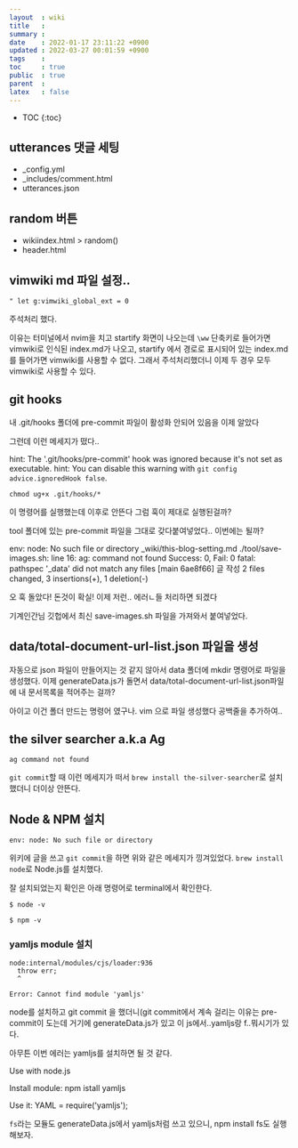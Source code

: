 ```yaml
---
layout  : wiki
title   : 
summary : 
date    : 2022-01-17 23:11:22 +0900
updated : 2022-03-27 00:01:59 +0900
tags    : 
toc     : true
public  : true
parent  : 
latex   : false
---
```

* TOC
{:toc}

## utterances 댓글 세팅
- _config.yml
- _includes/comment.html
- utterances.json

## random 버튼
- wikiindex.html > random()
- header.html

## vimwiki md 파일 설정..

```
" let g:vimwiki_global_ext = 0
```

주석처리 했다.

이유는 터미널에서 nvim을 치고 startify 화면이 나오는데 `\ww` 단축키로 들어가면 vimwiki로 인식된 index.md가 나오고, startify 에서 경로로 표시되어 있는 index.md를 들어가면 vimwiki를 사용할 수 없다. 그래서 주석처리했더니 이제 두 경우 모두 vimwiki로 사용할 수 있다.

## git hooks

내 .git/hooks 폴더에 pre-commit 파일이 활성화 안되어 있음을 이제 알았다

그런데 이런 메세지가 떴다..
>
hint: The '.git/hooks/pre-commit' hook was ignored because it's not set as executable.
hint: You can disable this warning with `git config advice.ignoredHook false`.
>

```
chmod ug+x .git/hooks/*
```

이 명령어를 실행했는데 이후로 안뜬다 그럼 훅이 제대로 실행된걸까?

tool 폴더에 있는 pre-commit 파일을 그대로 갖다붙여넣었다.. 이번에는 될까?

>
env: node: No such file or directory
_wiki/this-blog-setting.md
./tool/save-images.sh: line 16: ag: command not found
Success: 0, Fail: 0
fatal: pathspec '_data' did not match any files
[main 6ae8f66] 글 작성
 2 files changed, 3 insertions(+), 1 deletion(-)
>

오 훅 돌았다! 돈것이 확실! 이제 저런.. 에러ㄴ들 처리하면 되겠다

기계인간님 깃헙에서 최신 save-images.sh 파일을 가져와서 붙여넣었다.

## data/total-document-url-list.json 파일을 생성

자동으로 json 파일이 만들어지는 것 같지 않아서 data 폴더에 mkdir 명령어로 파일을 생성했다. 이제 generateData.js가 돌면서 data/total-document-url-list.json파일에 내 문서목록을 적어주는 걸까?

아이고 이건 폴더 만드는 명령어 였구나. vim 으로 파일 생성했다 공백줄을 추가하여..

## the silver searcher a.k.a Ag
```
ag command not found
```

`git commit`할 때 이런 메세지가 떠서 `brew install the-silver-searcher`로 설치했더니 더이상 안뜬다.
## Node & NPM 설치

```
env: node: No such file or directory
```

위키에 글을 쓰고 `git commit`을 하면 위와 같은 메세지가 낑겨있었다.
`brew install node`로 Node.js를 설치했다.

잘 설치되었는지 확인은 아래 명령어로 terminal에서 확인한다.
```
$ node -v

$ npm -v
```

### yamljs module 설치
```
node:internal/modules/cjs/loader:936
  throw err;
  ^

Error: Cannot find module 'yamljs'
```

node를 설치하고 git commit 을 했더니(git commit에서 계속 걸리는 이유는 pre-commit이 도는데 거기에 generateData.js가 있고 이 js에서..yamljs랑 f..뭐시기가 있다.

아무튼 이번 에러는 yamljs를 설치하면 될 것 같다.

>
Use with node.js
>
Install module:
npm istall yamljs

Use it:
YAML = require('yamljs');
>

`fs`라는 모듈도 generateData.js에서 yamljs처럼 쓰고 있으니, npm install fs도 실행해보자.


